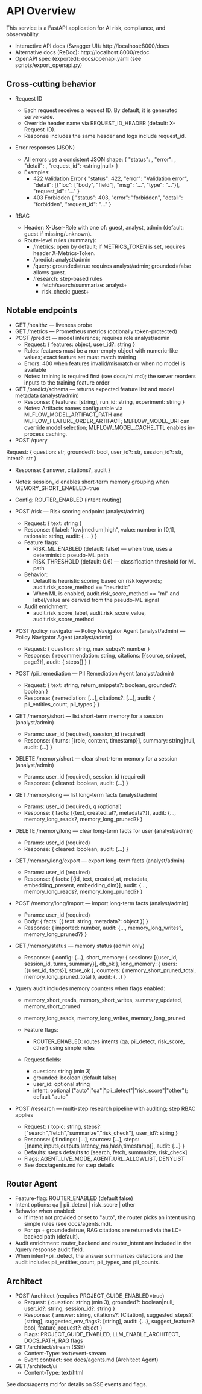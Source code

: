 # API Overview

This service is a FastAPI application for AI risk, compliance, and observability.

- Interactive API docs (Swagger UI): http://localhost:8000/docs
- Alternative docs (ReDoc): http://localhost:8000/redoc
- OpenAPI spec (exported): docs/openapi.yaml (see scripts/export_openapi.py)

## Cross-cutting behavior

- Request ID
  - Each request receives a request ID. By default, it is generated server-side.
  - Override header name via REQUEST_ID_HEADER (default: X-Request-ID).
  - Response includes the same header and logs include request_id.

- Error responses (JSON)
  - All errors use a consistent JSON shape:
    {
      "status": <int>,
      "error": <string>,
      "detail": <any>,
      "request_id": <string|null>
    }
  - Examples:
    - 422 Validation Error
      {
        "status": 422,
        "error": "Validation error",
        "detail": [{"loc": ["body", "field"], "msg": "...", "type": "..."}],
        "request_id": "..."
      }
    - 403 Forbidden
      {
        "status": 403,
        "error": "forbidden",
        "detail": "forbidden",
        "request_id": "..."
      }

- RBAC
  - Header: X-User-Role with one of: guest, analyst, admin (default: guest if missing/unknown).
  - Route-level rules (summary):
    - /metrics: open by default; if METRICS_TOKEN is set, requires header X-Metrics-Token.
    - /predict: analyst/admin
    - /query: grounded=true requires analyst/admin; grounded=false allows guest.
    - /research: step-based rules
      - fetch/search/summarize: analyst+
      - risk_check: guest+

## Notable endpoints

- GET /healthz — liveness probe
- GET /metrics — Prometheus metrics (optionally token-protected)
- POST /predict — model inference; requires role analyst/admin
  - Request: { features: object, user_id?: string }
  - Rules: features must be a non-empty object with numeric-like values; exact feature set must match training
  - Errors: 400 when features invalid/mismatch or when no model is available
  - Notes: training is required first (see docs/ml.md); the server reorders inputs to the training feature order
- GET /predict/schema — returns expected feature list and model metadata (analyst/admin)
  - Response: { features: [string], run_id: string, experiment: string }
  - Notes: Artifacts names configurable via MLFLOW_MODEL_ARTIFACT_PATH and MLFLOW_FEATURE_ORDER_ARTIFACT; MLFLOW_MODEL_URI can override model selection; MLFLOW_MODEL_CACHE_TTL enables in-process caching.
- POST /query

Request: { question: str, grounded?: bool, user_id?: str, session_id?: str, intent?: str }
  - Response: { answer, citations?, audit }
  - Notes: session_id enables short-term memory grouping when MEMORY_SHORT_ENABLED=true
  - Config: ROUTER_ENABLED (intent routing)
- POST /risk — Risk scoring endpoint (analyst/admin)
  - Request: { text: string }
  - Response: { label: "low|medium|high", value: number in [0,1], rationale: string, audit: { ... } }
  - Feature flags:
    - RISK_ML_ENABLED (default: false) — when true, uses a deterministic pseudo-ML path
    - RISK_THRESHOLD (default: 0.6) — classification threshold for ML path
  - Behavior:
    - Default is heuristic scoring based on risk keywords; audit.risk_score_method == "heuristic"
    - When ML is enabled, audit.risk_score_method == "ml" and label/value are derived from the pseudo-ML signal
  - Audit enrichment:
    - audit.risk_score_label, audit.risk_score_value, audit.risk_score_method
- POST /policy_navigator — Policy Navigator Agent (analyst/admin) — Policy Navigator Agent (analyst/admin)
  - Request: { question: string, max_subqs?: number }
  - Response: { recommendation: string, citations: [{source, snippet, page?}], audit: { steps[] } }
- POST /pii_remediation — PII Remediation Agent (analyst/admin)
  - Request: { text: string, return_snippets?: boolean, grounded?: boolean }
  - Response: { remediation: [...], citations?: [...], audit: { pii_entities_count, pii_types } }

- GET /memory/short — list short-term memory for a session (analyst/admin)
  - Params: user_id (required), session_id (required)
  - Response: { turns: [{role, content, timestamp}], summary: string|null, audit: {...} }
- DELETE /memory/short — clear short-term memory for a session (analyst/admin)
  - Params: user_id (required), session_id (required)
  - Response: { cleared: boolean, audit: {...} }
- GET /memory/long — list long-term facts (analyst/admin)
  - Params: user_id (required), q (optional)
  - Response: { facts: [{text, created_at?, metadata?}], audit: {..., memory_long_reads?, memory_long_pruned?} }
- DELETE /memory/long — clear long-term facts for user (analyst/admin)
  - Params: user_id (required)
  - Response: { cleared: boolean, audit: {...} }
- GET /memory/long/export — export long-term facts (analyst/admin)
  - Params: user_id (required)
  - Response: { facts: [{id, text, created_at, metadata, embedding_present, embedding_dim}], audit: {..., memory_long_reads?, memory_long_pruned?} }
- POST /memory/long/import — import long-term facts (analyst/admin)
  - Params: user_id (required)
  - Body: { facts: [{ text: string, metadata?: object }] }
  - Response: { imported: number, audit: {..., memory_long_writes?, memory_long_pruned?} }
- GET /memory/status — memory status (admin only)
  - Response: { config: {...}, short_memory: { sessions: [{user_id, session_id, turns, summary}], db_ok }, long_memory: { users: [{user_id, facts}], store_ok }, counters: { memory_short_pruned_total, memory_long_pruned_total }, audit: {...} }

- /query audit includes memory counters when flags enabled:
  - memory_short_reads, memory_short_writes, summary_updated, memory_short_pruned
  - memory_long_reads, memory_long_writes, memory_long_pruned

  - Feature flags:
    - ROUTER_ENABLED: routes intents (qa, pii_detect, risk_score, other) using simple rules
  - Request fields:
    - question: string (min 3)
    - grounded: boolean (default false)
    - user_id: optional string
    - intent: optional ("auto"|"qa"|"pii_detect"|"risk_score"|"other"); default "auto"
- POST /research — multi-step research pipeline with auditing; step RBAC applies
  - Request: { topic: string, steps?: ["search","fetch","summarize","risk_check"], user_id?: string }
  - Response: { findings: [...], sources: [...], steps: [{name,inputs,outputs,latency_ms,hash,timestamp}], audit: {...} }
  - Defaults: steps defaults to [search, fetch, summarize, risk_check]
  - Flags: AGENT_LIVE_MODE, AGENT_URL_ALLOWLIST, DENYLIST
  - See docs/agents.md for step details

## Router Agent

- Feature-flag: ROUTER_ENABLED (default false)
- Intent options: qa | pii_detect | risk_score | other
- Behavior when enabled:
  - If intent not provided or set to "auto", the router picks an intent using simple rules (see docs/agents.md).
  - For qa + grounded=true, RAG citations are returned via the LC-backed path (default).
- Audit enrichment: router_backend and router_intent are included in the /query response audit field.
- When intent=pii_detect, the answer summarizes detections and the audit includes pii_entities_count, pii_types, and pii_counts.

## Architect

- POST /architect (requires PROJECT_GUIDE_ENABLED=true)
  - Request: { question: string (min 3), grounded?: boolean|null, user_id?: string, session_id?: string }
  - Response: { answer: string, citations?: [Citation], suggested_steps?: [string], suggested_env_flags?: [string], audit: {...}, suggest_feature?: bool, feature_request?: object }
  - Flags: PROJECT_GUIDE_ENABLED, LLM_ENABLE_ARCHITECT, DOCS_PATH, RAG flags
- GET /architect/stream (SSE)
  - Content-Type: text/event-stream
  - Event contract: see docs/agents.md (Architect Agent)
- GET /architect/ui
  - Content-Type: text/html

See docs/agents.md for details on SSE events and flags.
